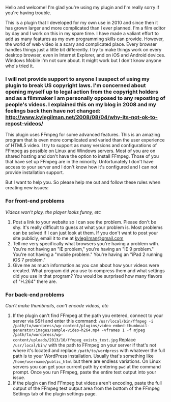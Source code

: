 Hello and welcome! I'm glad you're using my plugin and I'm really sorry if you're having trouble.

This is a plugin that I developed for my own use in 2010 and since then it has grown larger and more complicated than I ever planned. I'm a film editor by day and I work on this in my spare time. I have made a valiant effort to add as many features as my own programming skills can provide. However, the world of web video is a scary and complicated place. Every browser handles things just a little bit differently. I try to make things work on every desktop browser, even in Internet Explorer, and on iOS and Android devices. Windows Mobile I'm not sure about. It might work but I don't know anyone who's tried it.

### I will not provide support to anyone I suspect of using my plugin to break US copyright laws. I'm concerned about opening myself up to legal action from the copyright holders and as a filmmaker I am personally opposed to any reposting of people's videos. I explained this on my blog in 2008 and my feelings back then have not changed: http://www.kylegilman.net/2008/08/04/why-its-not-ok-to-repost-videos/ ###

This plugin uses FFmpeg for some advanced features. This is an amazing program that is even more complicated and varied than the user experience of HTML5 video. I try to support as many versions and configurations of FFmpeg as possible on Linux and Windows servers. Most of you are on shared hosting and don't have the option to install FFmpeg. Those of you that have set up FFmpeg are in the minority. Unfortunately I don't have access to your server and I don't know how it's configured and I can not provide installation support.

But I want to help you. So please help me out and follow these rules when creating new issues:

### For front-end problems ###
_Videos won't play, the player looks funny, etc_

1. Post a link to your website so I can see the problem. Please don't be shy. It's really difficult to guess at what your problem is. Most problems can be solved if I can just look at them. If you don't want to post your site publicly, email it to me at kylegilman@gmail.com
1. Tell me very specifically what browsers you're having a problem with. You're not having an "IE problem," you're having an "IE 9 problem." You're not having a "mobile problem." You're having an "iPad 2 running iOS 7 problem."
1. Give me as much information as you can about how your videos were created. What program did you use to compress them and what settings did you use in that program? You would be surprised how many flavors of "H.264" there are.

### For back-end problems ###
_Can't make thumbnails, can't encode videos, etc_

1. If the plugin can't find FFmpeg at the path you entered, connect to your server via SSH and enter this command:
`/usr/local/bin/ffmpeg -i /path/to/wordpress/wp-content/plugins/video-embed-thumbnail-generator/images/sample-video-h264.mp4 -vframes 1 -f mjpeg /path/to/wordpress/wp-content/uploads/2013/10/ffmpeg_exists_test.jpg`
Replace `/usr/local/bin/` with the path to FFmpeg on your server if that's not where it's located and replace `/path/to/wordpress` with whatever the full path is to your WordPress installation. Usually that's something like `/home/username/public_html` but there are endless variations. On Linux servers you can get your current path by entering `pwd` at the command prompt.
Once you run FFmpeg, paste the entire text output into your issue.
1. If the plugin can find FFmpeg but videos aren't encoding, paste the full output of the FFmpeg test output area from the bottom of the FFmpeg Settings tab of the plugin settings page.
